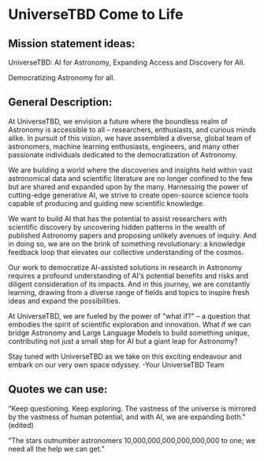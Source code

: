 # UniverseTBD Come to Life

## Mission statement ideas:

UniverseTBD: AI for Astronomy, Expanding Access and Discovery for All.

Democratizing Astronomy for all.

## General Description:

At UniverseTBD, we envision a future where the boundless realm of Astronomy is accessible to all – researchers, enthusiasts, and curious minds alike. In pursuit of this vision, we have assembled a diverse, global team of astronomers, machine learning enthusiasts, engineers, and many other passionate individuals dedicated to the democratization of Astronomy.

We are building a world where the discoveries and insights held within vast astronomical data and scientific literature are no longer confined to the few but are shared and expanded upon by the many. Harnessing the power of cutting-edge generative AI, we strive to create open-source science tools capable of producing and guiding new scientific knowledge.

We want to build AI that has the potential to assist researchers with scientific discovery by uncovering hidden patterns in the wealth of published Astronomy papers and proposing unlikely avenues of inquiry. And in doing so, we are on the brink of something revolutionary: a knowledge feedback loop that elevates our collective understanding of the cosmos.

Our work to democratize AI-assisted solutions in research in Astronomy requires a profound understanding of AI's potential benefits and risks and diligent consideration of its impacts. And in this journey, we are constantly learning, drawing from a diverse range of fields and topics to inspire fresh ideas and expand the possibilities.

At UniverseTBD, we are fueled by the power of "what if?" – a question that embodies the spirit of scientific exploration and innovation. What if we can bridge Astronomy and Large Language Models to build something unique, contributing not just a small step for AI but a giant leap for Astronomy?

Stay tuned with UniverseTBD as we take on this exciting endeavour and embark on our very own space odyssey.
-Your UniverseTBD Team

## Quotes we can use:

"Keep questioning. Keep exploring. The vastness of the universe is mirrored by the vastness of human potential, and with AI, we are expanding both." (edited) 

“The stars outnumber astronomers 10,000,000,000,000,000,000 to one; we need all the help we can get.”



